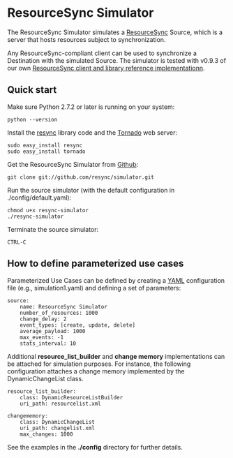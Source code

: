 # ResourceSync Simulator

The ResourceSync Simulator simulates a [ResourceSync](http://www.openarchives.org/rs/0.9.1/resourcesync) Source, which is a server that hosts resources subject to synchronization.

Any ResourceSync-compliant client can be used to synchronize a Destination with the simulated Source. The simulator is tested with v0.9.3 of our own [ResourceSync client and library reference implementationn](https://github.com/resync/resync).


## Quick start

Make sure Python 2.7.2 or later is running on your system:

    python --version

Install the [resync](https://github.com/resync/resync) library
code and the [Tornado](http://www.tornadoweb.org/) web server:

    sudo easy_install resync
    sudo easy_install tornado
    
Get the ResourceSync Simulator from [Github](http://www.github.com/resync/simulator):

    git clone git://github.com/resync/simulator.git
    
Run the source simulator (with the default configuration in ./config/default.yaml):
    
    chmod u+x resync-simulator
    ./resync-simulator

Terminate the source simulator:

    CTRL-C

## How to define parameterized use cases

Parameterized Use Cases can be defined by creating a [YAML](http://www.yaml.org/) configuration file (e.g., simulation1.yaml) and defining a set of parameters:

    source:
        name: ResourceSync Simulator
        number_of_resources: 1000
        change_delay: 2
        event_types: [create, update, delete]
        average_payload: 1000
        max_events: -1
        stats_interval: 10
        
Additional **resource_list_builder** and **change memory** implementations can be attached for simulation purposes. For instance, the following configuration attaches a change memory implemented by the DynamicChangeList class.

    resource_list_builder:
        class: DynamicResourceListBuilder
        uri_path: resourcelist.xml

    changememory:
        class: DynamicChangeList
        uri_path: changelist.xml
        max_changes: 1000
            
See the examples in the **./config** directory for further details.